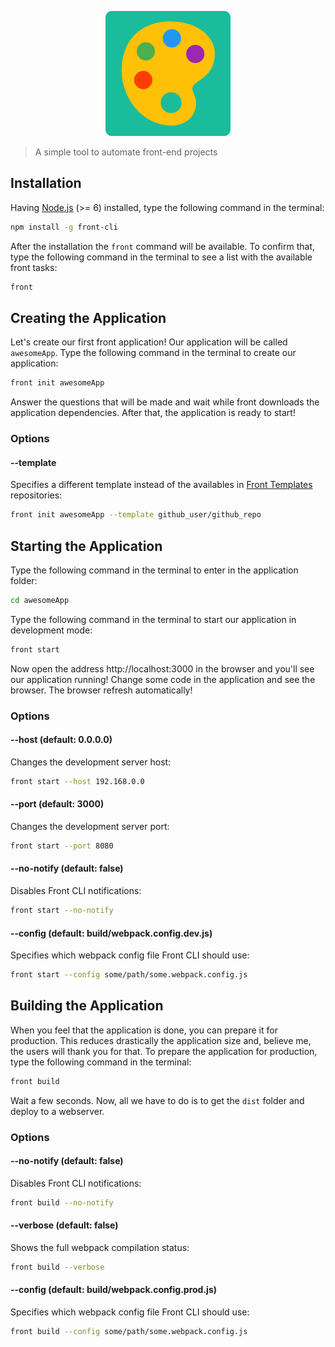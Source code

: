 <p align="center">
    <a href="https://front-cli.github.io">
        <img src="https://raw.githubusercontent.com/front-cli/front-cli/master/logo/logo-lg.png" width="200" alt="Front CLI"/>
    </a>
</p>

> A simple tool to automate front-end projects

## Installation

Having [Node.js](https://nodejs.org) (>= 6) installed, type the following command in the terminal:

```bash
npm install -g front-cli
```

After the installation the `front` command will be available. To confirm that, type the following command in the terminal to see a list with the available front tasks:

```bash
front
```

## Creating the Application

Let's create our first front application! Our application will be called `awesomeApp`. Type the following command in the terminal to create our application:

```bash
front init awesomeApp
```

Answer the questions that will be made and wait while front downloads the application dependencies. After that, the application is ready to start!

### Options

#### --template

Specifies a different template instead of the availables in [Front Templates](https://github.com/front-templates) repositories:

```bash
front init awesomeApp --template github_user/github_repo
```

## Starting the Application

Type the following command in the terminal to enter in the application folder:

```bash
cd awesomeApp
```

Type the following command in the terminal to start our application in development mode:

```bash
front start
```

Now open the address http://localhost:3000 in the browser and you'll see our application running! Change some code in the application and see the browser. The browser refresh automatically!

### Options

#### --host (default: 0.0.0.0)

Changes the development server host:

```bash
front start --host 192.168.0.0
```

#### --port (default: 3000)

Changes the development server port:

```bash
front start --port 8080
```

#### --no-notify (default: false)

Disables Front CLI notifications:

```bash
front start --no-notify
```

#### --config (default: build/webpack.config.dev.js)

Specifies which webpack config file Front CLI should use:

```bash
front start --config some/path/some.webpack.config.js
```

## Building the Application

When you feel that the application is done, you can prepare it for production. This reduces drastically the application size and, believe me, the users will thank you for that. To prepare the application for production, type the following command in the terminal:

```bash
front build
```

Wait a few seconds. Now, all we have to do is to get the `dist` folder and deploy to a webserver.

### Options

#### --no-notify (default: false)

Disables Front CLI notifications:

```bash
front build --no-notify
```

#### --verbose (default: false)

Shows the full webpack compilation status:

```bash
front build --verbose
```

#### --config (default: build/webpack.config.prod.js)

Specifies which webpack config file Front CLI should use:

```bash
front build --config some/path/some.webpack.config.js
```